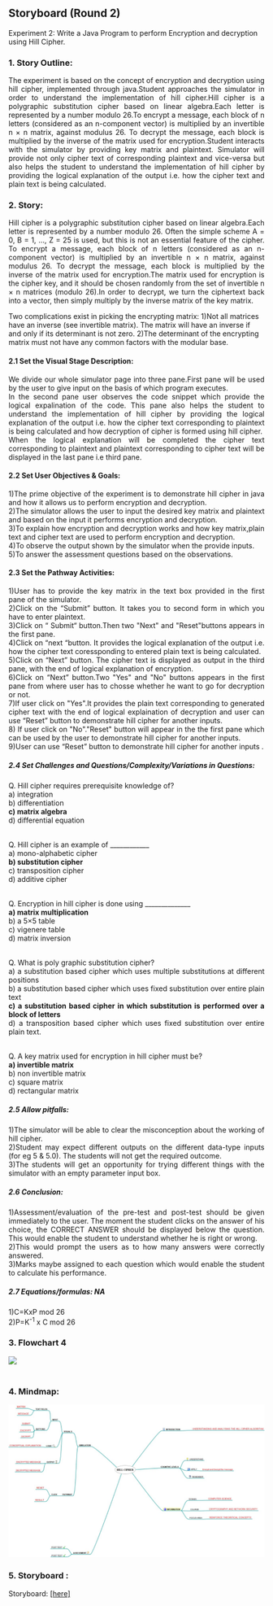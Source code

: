 ## Storyboard (Round 2)

Experiment 2: Write a Java Program to perform Encryption and decryption using Hill Cipher.

### 1. Story Outline:
<div align="justify">
The experiment is based on the concept of encryption and decryption using hill cipher, implemented through java.Student approaches the simulator in order to understand the implementation of hill cipher.Hill cipher is a polygraphic substitution cipher based on linear algebra.Each letter is represented by a number modulo 26.To encrypt a message, each block of n letters (considered as an n-component vector) is multiplied by an invertible n × n matrix, against modulus 26. To decrypt the message, each block is multiplied by the inverse of the matrix used for encryption.Student interacts with the simulator by providing key matrix and plaintext. Simulator will provide not only cipher text of corresponding plaintext and vice-versa but also helps the student to understand the implementation of hill cipher by providing the logical explanation of the output i.e. how the cipher text and plain text is being calculated.</div>

### 2. Story:
<div align="justify">
Hill cipher is a polygraphic substitution cipher based on linear algebra.Each letter is represented by a number modulo 26. Often the simple scheme A = 0, B = 1, …, Z = 25 is used, but this is not an essential feature of the cipher. To encrypt a message, each block of n letters (considered as an n-component vector) is multiplied by an invertible n × n matrix, against modulus 26. To decrypt the message, each block is multiplied by the inverse of the matrix used for encryption.The matrix used for encryption is the cipher key, and it should be chosen randomly from the set of invertible n × n matrices (modulo 26).In order to decrypt, we turn the ciphertext back into a vector, then simply multiply by the inverse matrix of the key matrix.</div>

Two complications exist in picking the encrypting matrix:
1)Not all matrices have an inverse (see invertible matrix). The matrix will have an inverse if and only if its determinant is not zero.
2)The determinant of the encrypting matrix must not have any common factors with the modular base.
<div align="justify"
Thus, if we work modulo 26 as above, the determinant must be nonzero, and must not be divisible by 2 or 13. If the determinant is 0, or has common factors with the modular base, then the matrix cannot be used in the Hill cipher, and another matrix must be chosen (otherwise it will not be possible to decrypt). Fortunately, matrices which satisfy the conditions to be used in the Hill cipher are fairly common.</div>



#### 2.1 Set the Visual Stage Description:
<div align="justfy">
We divide our whole simulator page into three pane.First pane will be used by the user to give input on the basis of which program executes.<br>
In the second pane user observes the code snippet which provide the logical expalination of the code. This pane also helps the student to understand the implementation of hill cipher by providing the logical explanation of the output i.e. how the cipher text corresponding to plaintext is being calculated and how decryption of cipher is formed using hill cipher.<br>
When the logical explanation will be completed the cipher text corresponding to plaintext and plaintext corresponding to cipher text will be displayed in the last pane i.e third pane.<br></div>

#### 2.2 Set User Objectives & Goals:
<div align="justify">
1)The prime objective of the experiment is to demonstrate hill cipher in java and how it allows us to perform encryption and decryption.<br>
2)The simulator allows the user to input the desired key matrix and plaintext and based on the input it performs encryption and decryption.<br>
3)To explain how encryption and decryption works and how key matrix,plain text and cipher text are used to perform encryption and decryption.<br>
4)To observe the output shown by the simulator when the provide inputs.<br>
5)To answer the assessment questions based on the observations.<br></div>

#### 2.3 Set the Pathway Activities:
1)User has to provide the key matrix in the text box provided in the first pane of the simulator.<br>
2)Click on the “Submit” button. It takes you to second form in which you have to enter plaintext. <br>
3)Click on “ Submit“ button.Then two "Next" and "Reset"buttons appears in the first pane.<br>
4)Click on “next “button. It provides the logical explanation of the output i.e. how the cipher text coressponding to entered plain text is being calculated.<br>
5)Click on “Next” button. The cipher text is displayed as output in the third pane, with the end of logical explanation of encryption.  <br>
6)Click on “Next” button.Two "Yes" and "No" buttons appears in the first pane from where user has to chosse whether he want to go for decryption or not.<br>
7)If user click on "Yes".It provides the plain text corresponding to generated cipher text with the end of logical explaination of decryption and user can use “Reset” button to demonstrate hill cipher for another inputs.<br>
8) If user click on "No"."Reset" button will appear in the the first pane which can be used by the user to demonstrate hill cipher for another inputs.<br>
9)User can use “Reset” button to demonstrate hill cipher for another inputs .<br>

##### 2.4 Set Challenges and Questions/Complexity/Variations in Questions:
Q. Hill cipher requires prerequisite knowledge of?<br>
a) integration<br>
b) differentiation<br>
<b>c) matrix algebra</b><br>
d) differential equation<br><br>

Q. Hill cipher is an example of ____________<br>
a) mono-alphabetic cipher<br>
<b>b) substitution cipher</b><br>
c) transposition cipher<br>
d) additive cipher<br><br>

Q. Encryption in hill cipher is done using ______________<br>
<b>a) matrix multiplication</b><br>
b) a 5×5 table<br>
c) vigenere table<br>
d) matrix inversion<br><br>

Q. What is poly graphic substitution cipher?<br>
a) a substitution based cipher which uses multiple substitutions at different positions<br>
b) a substitution based cipher which uses fixed substitution over entire plain text<br>
<b>c) a substitution based cipher in which substitution is performed over a block of letters</b><br>
d) a transposition based cipher which uses fixed substitution over entire plain text.<br><br>

Q. A key matrix used for encryption in hill cipher must be?<br>
<b>a) invertible matrix</b><br>
b) non invertible matrix<br>
c) square matrix<br>
d) rectangular matrix<br>

##### 2.5 Allow pitfalls:
1)The simulator will be able to clear the misconception about the working of hill cipher.<br>
2)Student may expect different outputs on the different data-type inputs (for eg 5 & 5.0). The students will not get the required outcome.<br>
3)The students will get an opportunity for trying different things with the simulator with an empty parameter input box.<br>

##### 2.6 Conclusion:
1)Assessment/evaluation of the pre-test and post-test should be given immediately to the user. The moment the student clicks on the answer of his choice, the CORRECT ANSWER should be displayed below the question. This would enable the student to understand whether he is right or wrong.<br>
2)This would prompt the users as to how many answers were correctly answered.<br>
3)Marks maybe assigned to each question which would enable the student to calculate his performance.<br>

##### 2.7 Equations/formulas: NA
1)C=KxP mod 26<br>
2)P=K<sup>-1</sup> x C mod 26


### 3. Flowchart 4
<img src="flowchart/flowchart.png"/><br><br>


### 4. Mindmap:
<img src="mindmap/mindmap.jpeg"><br>

### 5. Storyboard :
Storyboard: <a href="Storyboard/carwiper.gif"> [here]</a>

